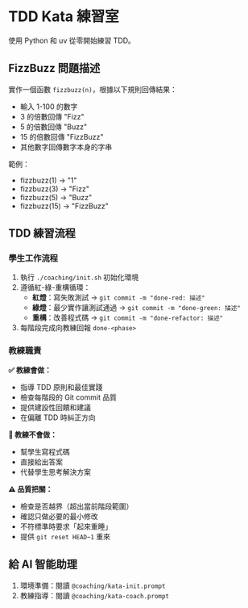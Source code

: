 # TDD Kata 練習室

使用 Python 和 uv 從零開始練習 TDD。

## FizzBuzz 問題描述

實作一個函數 `fizzbuzz(n)`，根據以下規則回傳結果：

- 輸入 1-100 的數字
- 3 的倍數回傳 "Fizz"
- 5 的倍數回傳 "Buzz"  
- 15 的倍數回傳 "FizzBuzz"
- 其他數字回傳數字本身的字串

範例：
- fizzbuzz(1) → "1"
- fizzbuzz(3) → "Fizz"
- fizzbuzz(5) → "Buzz"
- fizzbuzz(15) → "FizzBuzz"

## TDD 練習流程

### 學生工作流程
1. 執行 `./coaching/init.sh` 初始化環境
2. 遵循紅-綠-重構循環：
   - **紅燈**：寫失敗測試 → `git commit -m "done-red: 描述"`
   - **綠燈**：最少實作讓測試通過 → `git commit -m "done-green: 描述"`
   - **重構**：改善程式碼 → `git commit -m "done-refactor: 描述"`
3. 每階段完成向教練回報 `done-<phase>`

### 教練職責
**✅ 教練會做：**
- 指導 TDD 原則和最佳實踐
- 檢查每階段的 Git commit 品質
- 提供建設性回饋和建議
- 在偏離 TDD 時糾正方向

**🚫 教練不會做：**
- 幫學生寫程式碼
- 直接給出答案
- 代替學生思考解決方案

**⚠️ 品質把關：**
- 檢查是否越界（超出當前階段範圍）
- 確認只做必要的最小修改
- 不符標準時要求「起來重睡」
- 提供 `git reset HEAD~1` 重來

## 給 AI 智能助理
1. 環境準備：閱讀 `@coaching/kata-init.prompt`
2. 教練指導：閱讀 `@coaching/kata-coach.prompt`